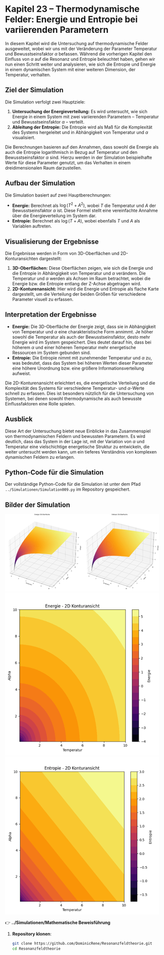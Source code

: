 # Kapitel 23 – Thermodynamische Felder: Energie und Entropie bei variierenden Parametern

In diesem Kapitel wird die Untersuchung auf thermodynamische Felder ausgeweitet, wobei wir uns mit der Veränderung der Parameter Temperatur und Bewusstseinsfaktor $\alpha$ befassen. Während die vorherigen Kapitel den Einfluss von $\alpha$ auf die Resonanz und Entropie beleuchtet haben, gehen wir nun einen Schritt weiter und analysieren, wie sich die Entropie und Energie in einem dynamischen System mit einer weiteren Dimension, der Temperatur, verhalten.

## Ziel der Simulation

Die Simulation verfolgt zwei Hauptziele:

1. **Untersuchung der Energieverteilung:** Es wird untersucht, wie sich Energie in einem System mit zwei variierenden Parametern – Temperatur und Bewusstseinsfaktor $\alpha$ – verteilt.
2. **Ableitung der Entropie:** Die Entropie wird als Maß für die Komplexität des Systems hergeleitet und in Abhängigkeit von Temperatur und $\alpha$ visualisiert.

Die Berechnungen basieren auf den Annahmen, dass sowohl die Energie als auch die Entropie logarithmisch in Bezug auf Temperatur und den Bewusstseinsfaktor $\alpha$ sind. Hierzu werden in der Simulation beispielhafte Werte für diese Parameter genutzt, um das Verhalten in einem dreidimensionalen Raum darzustellen.

## Aufbau der Simulation

Die Simulation basiert auf zwei Hauptberechnungen:

- **Energie:** Berechnet als $\log(T^2 + A^2)$, wobei $T$ die Temperatur und $A$ der Bewusstseinsfaktor $\alpha$ ist. Diese Formel stellt eine vereinfachte Annahme über die Energieverteilung im System dar.
- **Entropie:** Berechnet als $\log(T + A)$, wobei ebenfalls $T$ und $A$ als Variablen auftreten.

## Visualisierung der Ergebnisse

Die Ergebnisse werden in Form von 3D-Oberflächen und 2D-Konturansichten dargestellt:

1. **3D-Oberflächen:** Diese Oberflächen zeigen, wie sich die Energie und die Entropie in Abhängigkeit von Temperatur und $\alpha$ verändern. Die Temperatur und $\alpha$ werden als Achsen im Raum betrachtet, wobei die Energie bzw. die Entropie entlang der Z-Achse abgetragen wird.
2. **2D-Konturenansicht:** Hier wird die Energie und Entropie als flache Karte dargestellt, um die Verteilung der beiden Größen für verschiedene Parameter visuell zu erfassen.

## Interpretation der Ergebnisse

- **Energie:** Die 3D-Oberfläche der Energie zeigt, dass sie in Abhängigkeit von Temperatur und $\alpha$ eine charakteristische Form annimmt. Je höher sowohl die Temperatur als auch der Bewusstseinsfaktor, desto mehr Energie wird im System gespeichert. Dies deutet darauf hin, dass bei höherem $\alpha$ und einer höheren Temperatur mehr energetische Ressourcen im System gebunden sind.
- **Entropie:** Die Entropie nimmt mit zunehmender Temperatur und $\alpha$ zu, was bedeutet, dass das System bei höheren Werten dieser Parameter eine höhere Unordnung bzw. eine größere Informationsverteilung aufweist.

Die 2D-Konturenansicht erleichtert es, die energetische Verteilung und die Komplexität des Systems für verschiedene Temperatur- und $\alpha$-Werte schnell zu erfassen. Dies ist besonders nützlich für die Untersuchung von Systemen, bei denen sowohl thermodynamische als auch bewusste Einflussfaktoren eine Rolle spielen.

## Ausblick

Diese Art der Untersuchung bietet neue Einblicke in das Zusammenspiel von thermodynamischen Feldern und bewussten Parametern. Es wird deutlich, dass das System in der Lage ist, mit der Variation von $\alpha$ und Temperatur eine vielschichtige energetische Struktur zu entwickeln, die weiter untersucht werden kann, um ein tieferes Verständnis von komplexen dynamischen Feldern zu erlangen.

## Python-Code für die Simulation

Der vollständige Python-Code für die Simulation ist unter dem Pfad `../Simulationen/Simulation009.py` im Repository gespeichert.

## Bilder der Simulation

![Simulation 009.1](Bilder/Simulation009.1.png)
![Simulation 009.2](Bilder/Simulation009.2.png)
![Simulation 009.3](Bilder/Simulation009.3.png)

👉 **../Simulationen/Mathematische Beweisführung**

1. **Repository klonen**:  
   ```bash
   git clone https://github.com/DominicRene/Resonanzfeldtheorie.git
   cd Resonanzfeldtheorie